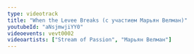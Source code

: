 ```yaml
---
type: videotrack
title: "When the Levee Breaks (с участием Марьян Велман)"
youtubeId: "aNsjmwjiYY0"
videoevents: vevt0002
videoartists: ["Stream of Passion", "Марьян Велман"]
---
```

